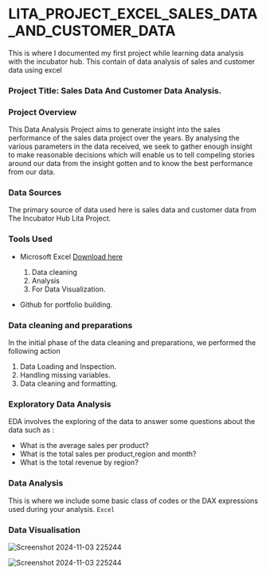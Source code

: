 # LITA_PROJECT_EXCEL_SALES_DATA_AND_CUSTOMER_DATA
This is where I documented my first project while learning data analysis with the incubator hub. This contain of data analysis of sales and customer data using excel
### Project Title: Sales Data And Customer Data Analysis.

### Project Overview
This Data Analysis Project aims to generate insight into the sales performance of the sales data project over the years. By analysing the various parameters in the data received, we seek to gather enough insight to make reasonable decisions which will enable us to tell compeling stories around our data from the insight gotten and to know the best performance from our data.

### Data Sources
The primary source of data used here is sales data and customer data from The Incubator Hub Lita Project.

### Tools Used
- Microsoft Excel [Download here](https://www.microsoft.com)
  1. Data cleaning
  2.  Analysis
  3.  For Data Visualization.
     
- Github for portfolio building.

### Data cleaning and preparations
In the initial phase of the data cleaning and preparations, we performed the following action
1. Data Loading and Inspection.
2. Handling missing variables.
3. Data cleaning and formatting.

### Exploratory Data Analysis
EDA involves the exploring of the data to answer some questions about the data such as :
- What is the average sales per product?
- What is the total sales per product,region and month?
- What is the total revenue by region?

### Data Analysis
This is where we include some basic class of codes or the DAX expressions used during your analysis.
```Excel```

### Data Visualisation

![Screenshot 2024-11-03 225244](https://github.com/user-attachments/assets/2497a767-d6ae-445d-a4a6-817c5c005166)


![Screenshot 2024-11-03 225244](https://github.com/user-attachments/assets/df0bbeaf-d5fa-4e15-bde3-8e2df8254376)
